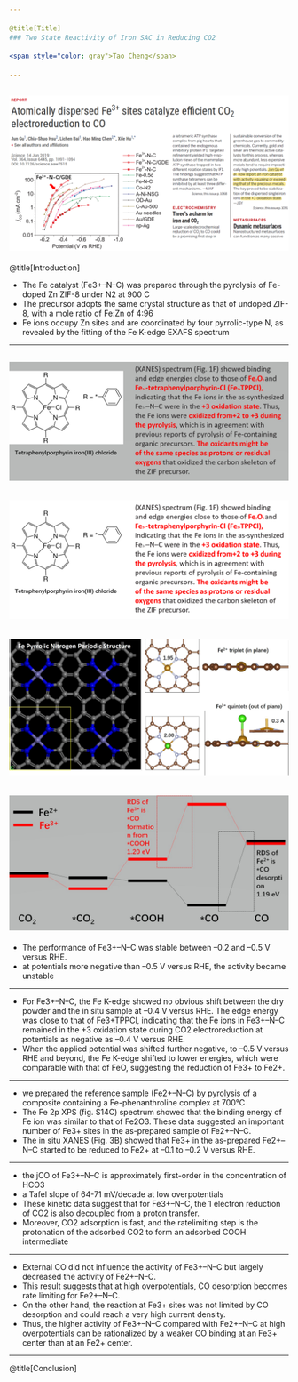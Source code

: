 ```yaml
---

@title[Title]
### Two State Reactivity of Iron SAC in Reducing CO2

<span style="color: gray">Tao Cheng</span>

---
```

![](assets/sac-03.png)  
---

@title[Introduction]
- The Fe catalyst (Fe3+–N–C) was prepared through the pyrolysis of Fe-doped Zn ZIF-8 under N2 at 900 C
- The precursor adopts the same crystal structure as that of undoped ZIF-8, with a mole ratio of Fe:Zn of 4:96
- Fe ions occupy Zn sites and are coordinated by four pyrrolic-type N, as revealed by the fitting of the Fe K-edge EXAFS spectrum
---
![](assets/sac-01.jpg)  
---
![](assets/sac-01.png)  
---
![](assets/sac-04.jpg)  
---
![](assets/sac-02.jpg)  
---
- The performance of Fe3+–N–C was stable between –0.2 and –0.5 V versus RHE.
- at potentials more negative than –0.5 V versus RHE, the activity became unstable
---
- For Fe3+–N–C, the Fe K-edge showed no obvious shift between the dry powder and the in situ sample at –0.4 V versus RHE. The edge energy was close to that of Fe3+TPPCl, indicating that the Fe ions in Fe3+–N–C remained in the +3 oxidation state during CO2 electroreduction at potentials as negative as –0.4 V versus RHE.
- When the applied potential was shifted further negative, to –0.5 V versus RHE and beyond, the Fe K-edge shifted to lower energies, which were comparable with that of FeO, suggesting the reduction of Fe3+ to Fe2+.
---
- we prepared the reference sample (Fe2+–N–C) by pyrolysis of a composite containing a Fe-phenanthroline complex at 700°C
- The Fe 2p XPS (fig. S14C) spectrum showed that the binding energy of Fe ion was similar to that of Fe2O3.  These data suggested an important number of Fe3+ sites in the as-prepared sample of Fe2+–N–C.
- The in situ XANES (Fig. 3B) showed that Fe3+ in the as-prepared Fe2+–N–C started to be reduced to Fe2+ at –0.1 to –0.2 V versus RHE. 
---
- the jCO of Fe3+–N–C is approximately first-order in the concentration of HCO3
- a Tafel slope of 64-71 mV/decade at low overpotentials
- These kinetic data suggest that for Fe3+–N–C, the 1 electron reduction of CO2 is also decoupled from a proton transfer.
- Moreover, CO2 adsorption is fast, and the ratelimiting step is the protonation of the adsorbed CO2 to form an adsorbed COOH intermediate

---
- External CO did not influence the activity of Fe3+–N–C but largely
decreased the activity of Fe2+–N–C. 
- This result suggests that at high overpotentials, CO desorption becomes rate limiting for Fe2+–N–C.
- On the other hand, the reaction at Fe3+ sites was not limited by CO desorption and could reach a very high current
density. 
- Thus, the higher activity of Fe3+–N–C compared with Fe2+–N–C at high overpotentials can be rationalized by a weaker CO binding at an Fe3+ center than at an Fe2+ center.
---
@title[Conclusion]

